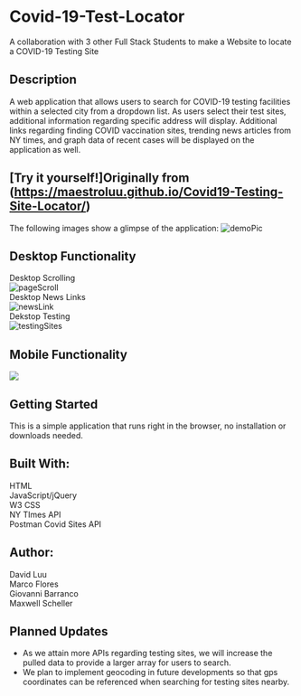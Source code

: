 # Covid-19-Test-Locator
A collaboration with 3 other Full Stack Students to make a Website to locate a COVID-19 Testing Site

## Description

A web application that allows users to search for COVID-19 testing facilities within a selected city from a dropdown list. As users select their test sites, additional information regarding specific address will display. Additional links regarding finding COVID vaccination sites, trending news articles from NY times, and graph data of recent cases will be displayed on the application as well.

## [Try it yourself!]Originally from (https://maestroluu.github.io/Covid19-Testing-Site-Locator/)

The following images show a glimpse of the application:
![demoPic](https://user-images.githubusercontent.com/96030343/150022024-58560706-7ff6-4e61-9ae9-e73a3fd384c6.png)


## Desktop Functionality
Desktop Scrolling <br>
![pageScroll](https://user-images.githubusercontent.com/96030343/150022089-a2f4a5e4-1890-414f-9c99-e68d0298a363.gif)
 <br>
Desktop News Links <br>
![newsLink](https://user-images.githubusercontent.com/96030343/150022209-d1d86599-0355-457f-8ab0-65ed95fc0bd2.gif)
 <br>
Dekstop Testing <br>
![testingSites](https://user-images.githubusercontent.com/96030343/150022307-968fb4b0-c1d8-4c43-8f4b-076808413238.gif)
 <br>

## Mobile Functionality
<img src="https://github.com/MaestroLuu/Covid19-Testing-Site-Locator/blob/main/assets/images/demo.gif" />

## Getting Started

This is a simple application that runs right in the browser, no installation or downloads needed.

## Built With:

HTML <br>
JavaScript/jQuery <br>
W3 CSS <br>
NY TImes API <br>
Postman Covid Sites API

## Author:

David Luu <br>
Marco Flores <br>
Giovanni Barranco <br>
Maxwell Scheller

## Planned Updates

- As we attain more APIs regarding testing sites, we will increase the pulled data to provide a larger array for users to search.
- We plan to implement geocoding in future developments so that gps coordinates can be referenced when searching for testing sites nearby.
